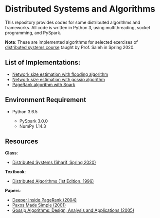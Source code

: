# Distributed Systems and Algorithms
This repository provides codes for some distributed algorithms and frameworks. All code is written in Python 3, using multithreading, socket programming, and PySpark.

**Note**: These are implemented algorithms for selected exercises of [distributed systems course](http://sina.sharif.ir/~saleh/DS.pdf) taught by Prof. Saleh in Spring 2020.

## List of Implementations:
- [Network size estimation with flooding algorithm](network%20size%20estimation%20with%20flooding.py)
- [Network size estimation with gossip algorithm](network%20size%20estimation%20with%20gossip.py)
- [PageRank algorithm with Spark](PageRank%20with%20Spark.py)

## Environment Requirement
* Python 3.6.5

    * PySpark 3.0.0
    * NumPy 1.14.3

## Resources

**Class**:
- [Distributed Systems (Sharif, Spring 2020)](http://sina.sharif.ir/~saleh/DS.pdf)

**Textbook**:
- [Distributed Algorithms (1st Edition, 1996)](https://groups.csail.mit.edu/tds/distalgs.html)

**Papers**:
- [Deeper Inside PageRank (2004)](https://www.internetmathematicsjournal.com/article/1388-deeper-inside-pagerank)
- [Paxos Made Simple (2001)](http://www.cs.utexas.edu/users/lorenzo/corsi/cs380d/past/03F/notes/paxos-simple.pdf)
- [Gossip Algorithms: Design, Analysis and Applications (2005)](https://web.stanford.edu/~balaji/papers/05gossipalgorithms.pdf)
